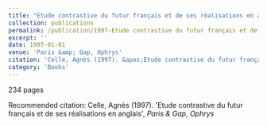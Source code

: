 ```yaml
---
title: "Etude contrastive du futur français et de ses réalisations en anglais"
collection: publications
permalink: /publication/1997-Etude contrastive du futur français et de ses réalisations en anglais
excerpt: ''
date: 1997-01-01
venue: 'Paris &amp; Gap, Ophrys'
citation: 'Celle, Agnès (1997). &apos;Etude contrastive du futur français et de ses réalisations en anglais&apos;, <i>Paris &amp; Gap, Ophrys</i>'
category: 'Books'
---
```

234 pages

Recommended citation: Celle, Agnès (1997). 'Etude contrastive du futur français et de ses réalisations en anglais', <i>Paris & Gap, Ophrys</i>